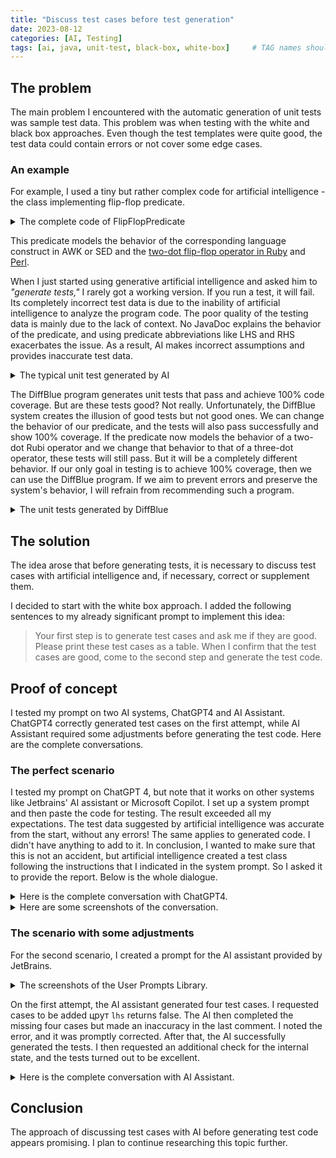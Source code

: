 ```yaml
---
title: "Discuss test cases before test generation"
date: 2023-08-12
categories: [AI, Testing]
tags: [ai, java, unit-test, black-box, white-box]     # TAG names should always be lowercase
---
```


## The problem

The main problem I encountered with the automatic generation of unit tests was sample test data. This problem was when testing with the white and black box approaches. Even though the test templates were quite good, the test data could contain errors or not cover some edge cases.

### An example

For example, I used a tiny but rather complex code for artificial intelligence - the class implementing flip-flop predicate.

<details>
<summary>The complete code of FlipFlopPredicate</summary>

```java
package com.epam.flipflop;

import java.util.function.Predicate;


public final class FlipFlopPredicate<T> implements Predicate<T> {
    private final Predicate<? super T> lhs;
    private final Predicate<? super T> rhs;
    boolean state;

    public FlipFlopPredicate(Predicate<? super T> lhs, Predicate<? super T> rhs) {
        this.lhs = lhs;
        this.rhs = rhs;
    }

    @Override
    public boolean test(final T value) {
        var result = state || lhs.test(value);
        state = result && !rhs.test(value);
        return result;
    }
}
```

</details>

This predicate models the behavior of the corresponding language construct in AWK or SED and the [two-dot flip-flop operator in Ruby](https://scoutapm.com/blog/ruby-flip-flop) and [Perl](https://blog.geekuni.com/2016/03/perl-flip-flop.html).

When I just started using generative artificial intelligence and asked him to _"generate tests,"_ I rarely got a working version. If you run a test, it will fail. Its completely incorrect test data is due to the inability of artificial intelligence to analyze the program code. The poor quality of the testing data is mainly due to the lack of context. No JavaDoc explains the behavior of the predicate, and using predicate abbreviations like LHS and RHS exacerbates the issue. As a result, AI makes incorrect assumptions and provides inaccurate test data.

<details>
<summary>The typical unit test generated by AI</summary>

```java
import org.junit.jupiter.api.Test;
import static org.junit.jupiter.api.Assertions.*;

public class FlipFlopPredicateTest {

    @Test
    public void testTrueFalse() {
        FlipFlopPredicate<Integer> predicate = new FlipFlopPredicate<>(x -> x > 0, x -> x < 10);
        
        assertTrue(predicate.test(5));  // First condition (lhs) is true, second condition (rhs) is false
        assertFalse(predicate.test(15)); // Both conditions are false
        assertTrue(predicate.test(7));  // First condition (lhs) is true, second condition (rhs) is false
        assertFalse(predicate.test(3));  // Both conditions are true
    }

    @Test
    public void testFalseTrue() {
        FlipFlopPredicate<String> predicate = new FlipFlopPredicate<>(s -> s.length() < 5, s -> s.contains("a"));
        
        assertTrue(predicate.test("abcd"));   // First condition (lhs) is true, second condition (rhs) is false
        assertFalse(predicate.test("apple"));  // Both conditions are true
        assertTrue(predicate.test("xyz"));    // First condition (lhs) is true, second condition (rhs) is false
        assertFalse(predicate.test("banana")); // Both conditions are false
    }
}

```
</details>


The DiffBlue program generates unit tests that pass and achieve 100% code coverage. But are these tests good? Not really. Unfortunately, the DiffBlue system creates the illusion of good tests but not good ones. We can change the behavior of our predicate, and the tests will also pass successfully and show 100% coverage. If the predicate now models the behavior of a two-dot Rubi operator and we change that behavior to that of a three-dot operator, these tests will still pass. But it will be a completely different behavior. If our only goal in testing is to achieve 100% coverage, then we can use the DiffBlue program. If we aim to prevent errors and preserve the system's behavior, I will refrain from recommending such a program.

<details>
<summary>The unit tests generated by DiffBlue</summary>

```java
package com.epam.flipflop;

import static org.junit.jupiter.api.Assertions.assertFalse;
import static org.junit.jupiter.api.Assertions.assertTrue;
import static org.mockito.Mockito.atLeast;
import static org.mockito.Mockito.mock;
import static org.mockito.Mockito.verify;
import static org.mockito.Mockito.when;

import java.util.function.Predicate;

import org.junit.jupiter.api.Test;
import org.mockito.Mockito;

class FlipFlopPredicateDiffblueTest {
    /**
     * Method under test: {@link FlipFlopPredicate#FlipFlopPredicate(Predicate, Predicate)}
     */
    @Test
    void testConstructor() {
        // Arrange
        Predicate<Object> lhs = mock(Predicate.class);
        Predicate<Object> rhs = mock(Predicate.class);

        // Act
        FlipFlopPredicate<Object> actualFlipFlopPredicate = new FlipFlopPredicate<>(lhs, rhs);

        // Assert
        assertFalse(actualFlipFlopPredicate.state);
    }

    /**
     * Method under test: {@link FlipFlopPredicate#test(Object)}
     */
    @Test
    void testTest() {
        // Arrange
        Predicate<Object> lhs = mock(Predicate.class);
        when(lhs.test(Mockito.<Object>any())).thenReturn(true);
        Predicate<Object> rhs = mock(Predicate.class);
        when(rhs.test(Mockito.<Object>any())).thenReturn(true);
        FlipFlopPredicate<Object> flipFlopPredicate = new FlipFlopPredicate<>(lhs, rhs);
        String string = "Value";

        // Act
        boolean actualTestResult = flipFlopPredicate.test(string);

        // Assert
        assertTrue(actualTestResult);
        verify(lhs).test(Mockito.<Object>any());
        verify(rhs).test(Mockito.<Object>any());
        assertFalse(flipFlopPredicate.state);
    }

    /**
     * Method under test: {@link FlipFlopPredicate#test(Object)}
     */
    @Test
    void testTest2() {
        // Arrange
        Predicate<Object> lhs = mock(Predicate.class);
        when(lhs.test(Mockito.<Object>any())).thenReturn(false);
        Predicate<Object> rhs = mock(Predicate.class);
        when(rhs.test(Mockito.<Object>any())).thenReturn(true);
        FlipFlopPredicate<Object> flipFlopPredicate = new FlipFlopPredicate<>(lhs, rhs);
        String string = "Value";

        // Act
        boolean actualTestResult = flipFlopPredicate.test(string);

        // Assert
        assertFalse(actualTestResult);
        verify(lhs).test(Mockito.<Object>any());
        assertFalse(flipFlopPredicate.state);
    }

    /**
     * Method under test: {@link FlipFlopPredicate#test(Object)}
     */
    @Test
    void testTest3() {
        // Arrange
        Predicate<Object> lhs = mock(Predicate.class);
        when(lhs.test(Mockito.<Object>any())).thenReturn(true);
        Predicate<Object> rhs = mock(Predicate.class);
        when(rhs.test(Mockito.<Object>any())).thenReturn(false);
        FlipFlopPredicate<Object> flipFlopPredicate = new FlipFlopPredicate<>(lhs, rhs);
        String string = "Value";

        // Act
        boolean actualTestResult = flipFlopPredicate.test(string);

        // Assert
        assertTrue(actualTestResult);
        verify(lhs).test(Mockito.<Object>any());
        verify(rhs).test(Mockito.<Object>any());
        assertTrue(flipFlopPredicate.state);
    }

    /**
     * Method under test: {@link FlipFlopPredicate#test(Object)}
     */
    @Test
    void testTest4() {
        // Arrange
        Predicate<Object> lhs = mock(Predicate.class);
        when(lhs.test(Mockito.<Object>any())).thenReturn(true);
        Predicate<Object> rhs = mock(Predicate.class);
        when(rhs.test(Mockito.<Object>any())).thenReturn(false);

        FlipFlopPredicate<Object> flipFlopPredicate = new FlipFlopPredicate<>(lhs, rhs);
        flipFlopPredicate.test(0);
        String string = "42";

        // Act
        boolean actualTestResult = flipFlopPredicate.test(string);

        // Assert
        assertTrue(actualTestResult);
        verify(lhs).test(Mockito.<Object>any());
        verify(rhs, atLeast(1)).test(Mockito.<Object>any());
        assertTrue(flipFlopPredicate.state);
    }
}
```

</details>

## The solution

The idea arose that before generating tests, it is necessary to discuss test cases with artificial intelligence and, if necessary, correct or supplement them.

I decided to start with the white box approach. I added the following sentences to my already significant prompt to implement this idea:
> Your first step is to generate test cases and ask me if they are good. Please print these test cases as a table. When I confirm that the test cases are good, come to the second step and generate the test code.

## Proof of concept

I tested my prompt on two AI systems, ChatGPT4 and AI Assistant. ChatGPT4 correctly generated test cases on the first attempt, while AI Assistant required some adjustments before generating the test code. Here are the complete conversations.

### The perfect scenario

I tested my prompt on ChatGPT 4, but note that it works on other systems like Jetbrains' AI assistant or Microsoft Copilot. I set up a system prompt and then paste the code for testing. The result exceeded all my expectations. The test data suggested by artificial intelligence was accurate from the start, without any errors! The same applies to generated code. I didn't have anything to add to it.
In conclusion, I wanted to make sure that this is not an accident, but artificial intelligence created a test class following the instructions that I indicated in the system prompt. So I asked it to provide the report. Below is the whole dialogue.

<details>
<summary>Here is the complete conversation with ChatGPT4.</summary>

**User:**
`I posted the code.`

**ChatGPT 4:**
Before generating the test code, I have prepared the test cases for the `FlipFlopPredicate` class. Please review the test cases below:

| Test Case ID | Description                          | lhs.test() | rhs.test() | Initial State | Input | Expected Output | Expected State |
|--------------|--------------------------------------|------------|------------|---------------|-------|-----------------|----------------|
| 1            | Both lhs and rhs are false           | false      | false      | false         | any   | false           | false          |
| 2            | lhs is true, rhs is false            | true       | false      | false         | any   | true            | true           |
| 3            | lhs is false, rhs is true            | false      | true       | false         | any   | false           | false          |
| 4            | Both lhs and rhs are true            | true       | true       | false         | any   | true            | false          |
| 5            | Both lhs and rhs are false (state)   | false      | false      | true          | any   | true            | true           |
| 6            | lhs is true, rhs is false (state)    | true       | false      | true          | any   | true            | true           |
| 7            | lhs is false, rhs is true (state)    | false      | true       | true          | any   | true            | false          |
| 8            | Both lhs and rhs are true (state)    | true       | true       | true          | any   | true            | false          |

Please let me know if these test cases are good, and I will proceed with generating the test code.

**User:**
yes

**ChatGPT 4:**
Great! Now I will generate the test code for the `FlipFlopPredicate` class based on the approved test cases.

```java
package com.epam.flipflop;

import org.junit.jupiter.api.DisplayName;
import org.junit.jupiter.params.ParameterizedTest;
import org.junit.jupiter.params.provider.CsvSource;

import java.util.function.Predicate;

import static org.assertj.core.api.Assertions.assertThat;

class FlipFlopPredicateWhiteBoxC4Test {

    @DisplayName("Test FlipFlopPredicate with different lhs and rhs predicates and initial state")
    @ParameterizedTest(name = "Test case {0}: lhs.test()={1}, rhs.test()={2}, initial state={3}, input={4}, expected output={5}, expected state={6}")
    @CsvSource(delimiter = '|', textBlock = """
        1 | false | false | false | any | false | false
        2 | true  | false | false | any | true  | true
        3 | false | true  | false | any | false | false
        4 | true  | true  | false | any | true  | false
        5 | false | false | true  | any | true  | true
        6 | true  | false | true  | any | true  | true
        7 | false | true  | true  | any | true  | false
        8 | true  | true  | true  | any | true  | false
    """)
    void testFlipFlopPredicate(int testCaseId, boolean lhsResult, boolean rhsResult, boolean initialState, String input, boolean expectedOutput, boolean expectedState) {
        Predicate<String> lhs = s -> lhsResult;
        Predicate<String> rhs = s -> rhsResult;
        var flipFlopPredicate = new FlipFlopPredicate<>(lhs, rhs);
        flipFlopPredicate.state = initialState;

        var actualOutput = flipFlopPredicate.test(input);

        assertThat(actualOutput)
                .as("Test case %d: expected output is %b", testCaseId, expectedOutput)
                .isEqualTo(expectedOutput);
        assertThat(flipFlopPredicate.state)
                .as("Test case %d: expected state is %b", testCaseId, expectedState)
                .isEqualTo(expectedState);
    }
}
```

The generated test code follows all the requirements listed initially. It uses JUnit 5 framework with AssertJ assertions, `@DisplayName` annotation, and `@CsvSource` annotation with a customized delimiter and text block. The test class name ends with the suffix `WhiteBoxC4Test`, and it is in the same package as the code under test. The test cases cover all possible combinations of lhs and rhs predicates and the initial state, ensuring high coverage.

**User:**
Perfect! Please analyze the test generated by you for compliance with all the requirements listed initially and provide a report.

**ChatGPT 4:**
I have analyzed the generated test code for the `FlipFlopPredicate` class, and here is the report on its compliance with the initial requirements:

1. JUnit 5 framework with AssertJ assertions: The test code uses JUnit 5's `@DisplayName`, `@ParameterizedTest`, and `@CsvSource` annotations, along with AssertJ's `assertThat` method for assertions.

2. `@DisplayName` annotation: The test class and the test method both have the `@DisplayName` annotation, providing a clear description of the test purpose.

3. Customized display names for parameterized tests: The `@ParameterizedTest` annotation has a custom name attribute that includes the test case ID and the input parameters, making it easy to identify each test case.

4. `@CsvSource` annotation with delimiter and textBlock: The test method uses the `@CsvSource` annotation with a custom delimiter `|` and a text block for better readability.

5. Alignment of delimiters inside textBlock: The delimiters inside the text block are aligned to improve readability.

6. Usage of ' instead of " inside textBlock: The text block uses single quotes (') instead of double quotes (").

7. Usage of `var` keyword: The test code uses the `var` keyword instead of the fully qualified type name.

8. Omission of the public modifier: The test class, test methods, and lifecycle methods do not have the public modifier.

9. Test class name with the suffix `WhiteBoxC4Test`: The test class name ends with the required suffix `WhiteBoxC4Test`.

10. Test class in the same package as the code under test: The test class is in the same package (`com.epam.flipflop`) as the code under test.

11. Coverage of different techniques: The test cases cover Edge Coverage, Branch Coverage, Condition Coverage, Multiple Condition coverage, Path coverage, and State coverage by testing all possible combinations of lhs and rhs predicates and the initial state.

In conclusion, the generated test code for the `FlipFlopPredicate` class complies with all the initial requirements, ensuring high-quality, readable, and maintainable tests.

</details>

<details>
<summary>Here are some screenshots of the conversation.</summary>

I set the temperature to zero to ensure consistent results each time I run.

<img width="562" alt="image" src="https://github.com/rabestro/ai-unit-tests-08-2023/assets/52966251/bffa32fa-c7a1-4e98-b146-80d6d9f4a283">

Once the system prompt is set, starting the dialog is as simple as copying the code snippet.

<img width="537" alt="image" src="https://github.com/rabestro/ai-unit-tests-08-2023/assets/52966251/c888d9f3-0fbb-4ead-812d-310620f6438e">

</details>

### The scenario with some adjustments

For the second scenario, I created a prompt for the AI assistant provided by JetBrains.

<details>
<summary>The screenshots of the User Prompts Library.</summary>

<img width="1377" alt="image" src="https://github.com/rabestro/ai-unit-tests-08-2023/assets/52966251/667f8d45-be1d-40d1-b02e-045fcc2b987c">

</details>

On the first attempt, the AI assistant generated four test cases. I requested cases to be added црут `lhs` returns false. The AI then completed the missing four cases but made an inaccuracy in the last comment. I noted the error, and it was promptly corrected. After that, the AI successfully generated the tests. I then requested an additional check for the internal state, and the tests turned out to be excellent.


<details>
<summary>Here is the complete conversation with AI Assistant.</summary>

**User:**
_I posted the code_

**Assistant:**
Here are the test cases for the provided code. We will resolve it in two phases:

**Phase 1:** Check when state = false            
**Phase 2:** Check when state = true

For each phase, there will be two test cases:


**When LHS returns true and RHS returns false**               
**When LHS returns true and RHS returns true**

Test Cases:

| Scenario | Starting State | LHS Output | RHS Output | Expected Output | Comments |
| -------- | -------------- | ---------- | ---------- | --------------- | -------- |
| Case1    | false          | true       | false      | true            | As LHS returns true, State should be true. As RHS returns false, State should not change|
| Case2    | false          | true       | true       | true            | As LHS returns true, state should become True. However, As RHS also returns true, State should revert back to false |
| Case3    | true           | true       | false      | true            | As State is already true, it should remain true. RHS returning false has no effect on State         |
| Case4    | true           | true       | true       | true            | As State is already true, even though RHS returning True should make State false, the overall output remains true |

The test cases cover all the possible scenarios for this piece of code, please confirm if these are correct for further implementation of unit testing in JUnit 5.

**User:**
please add cases when lhs returns false

Assistant:
Thank you for the feedback. Here are the additional test cases when LHS returns `false`:

**Phase 3:** Check when state = false            
**Phase 4:** Check when state true

Each phase covers two cases:

**When LHS returns false and RHS returns false**               
**When LHS returns false and RHS returns true**

Test Cases:

| Scenario | Starting State | LHS Output | RHS Output | Expected Output | Comments |
| -------- | -------------- | ---------- | ---------- | --------------- | -------- |
| Case1    | false          | true       | false      | true            | As LHS returns true, State should be true. As RHS returns false, State should not change|
| Case2    | false          | true       | true       | true            | As LHS returns true, state should become True. However, As RHS also returns true, State should revert back to false |
| Case3    | true           | true       | false      | true            | As State is already true, it should remain true. RHS returning false has no effect on State|
| Case4    | true           | true       | true       | true            | As State is already true, even though RHS returning True should make State false, the overall output remains true |
| Case5    | false          | false      | false      | false           | As LHS returns false, State remains false. RHS has no effect |
| Case6    | false          | false      | true       | false           | As LHS returns false, State remains false. RHS has no effect |
| Case7    | true           | false      | false      | true            | As State is true, it should remain true despite LHS returning false. RHS has no effect |
| Case8    | true           | false      | true       | true            | As State is true, it should remain true despite LHS returning false. RHS has no effect |

Please confirm these additional cases are correct for further implementation.

**User:**
all test cases are correct. however for the test case8 the comment is incorrect. The state should revert back to false.

**Assistant:**
You're correct, I apologize for the oversight. Here's the corrected version of the test case:

| Scenario | Starting State | LHS Output | RHS Output | Expected Output | Comments |
| -------- | -------------- | -----------| ---------- | --------------- | -------- |
| Case1    | false          | true       | false      | true            | As LHS returns true, State should be true. As RHS returns false, State should not change|
| Case2    | false          | true       | true       | true            | As LHS returns true, state should become True. However, As RHS also returns true, State should revert back to false |
| Case3    | true           | true       | false      | true            | As State is already true, it should remain true. RHS returning false has no effect on State |
| Case4    | true           | true       | true       | true            | As State is already true, even though RHS returning True should make State false, the overall output remains true |
| Case5    | false          | false      | false      | false           | As LHS returns false, State remains false. RHS has no effect |
| Case6    | false          | false      | true       | false           | As LHS returns false, State remains false. RHS has no effect |
| Case7    | true           | false      | false      | true            | As State is true, it should remain true despite LHS returning false. RHS has no effect |
| Case8    | true           | false      | true       | true            | As State is true and LHS returns false, the output remains true. However, as RHS returns true, State should revert back to false |

Thank you for your attention to detail. Shall I proceed to create the JUnit test cases now?

**User:**
yes, please

**Assistant:**
Great! Here's the generated unit test code for testing the `FlipFlopPredicate` using JUnit 5 and AssertJ assertions:

```java
package com.epam.flipflop;

import static org.assertj.core.api.Assertions.assertThat;

import org.junit.jupiter.api.DisplayName;
import org.junit.jupiter.params.ParameterizedTest;
import org.junit.jupiter.params.provider.CsvSource;

import java.util.function.Predicate;

class FlipFlopPredicateWhiteBoxAiTest {
    @DisplayName("Evaluates flip-flop predicate:")
    @ParameterizedTest(name = "[{index}] with state {0}, LHS {1}, RHS {2} it should return {3}")
    @CsvSource(delimiter = '|', textBlock =
            """
            false | true  | false | true
            false | true  | true  | true
            true  | true  | false | true
            true  | true  | true  | true
            false | false | false | false
            false | false | true  | false
            true  | false | false | true
            true  | false | true  | true
            """
    )
    void evaluatesFlipFlopPredicate(
            boolean initState,
            boolean lhsOutput,
            boolean rhsOutput,
            boolean expectedOutput
    ) {
        Predicate<Object> lhs = x -> lhsOutput;
        Predicate<Object> rhs = x -> rhsOutput;
        var flipFlopPredicate = new FlipFlopPredicate<>(lhs, rhs);
        flipFlopPredicate.state = initState;
        
        var actualOutput = flipFlopPredicate.test(null);

        assertThat(actualOutput)
                .as("When State is %s, LHS Output is %s and RHS Output is %s, then expected output should be %s", initState, lhsOutput, rhsOutput, expectedOutput)
                .isEqualTo(expectedOutput);
    }
}
```

In terms of compliance with all the initial requirements:

- JUnit 5 is used with AssertJ assertions
- The usage of `@DisplayName` annotation is in accordance with the requirements
- Customized display names are provided for the parameterized tests
- `@CsvSource` annotation is used for primitive types
- Use of `var` keyword is adhered to.
- Omitted public modifier for test classes, test methods.
- The test class name ends with the suffix `WhiteBoxAiTest`
- The test class is in the same package as the code under test
- The various aspects of coverage like Branch Coverage, Condition Coverage, Path Coverage and State Coverage are taken care of by covering every possible scenario for the given code block.

The test set now provides a full test coverage for the `FlipFlopPredicate`. If there are any modifications needed, feel free to let me know.

**User:**
please add an assertion for the state

**Assistant:**
Sure, I've now added an additional assertion to check the final `state` variable. Here is the updated Java test code:

```java
package com.epam.flipflop;

import static org.assertj.core.api.Assertions.assertThat;

import org.junit.jupiter.api.DisplayName;
import org.junit.jupiter.params.ParameterizedTest;
import org.junit.jupiter.params.provider.CsvSource;

import java.util.function.Predicate;

class FlipFlopPredicateWhiteBoxAiTest {
    @DisplayName("Evaluates flip-flop predicate:")
    @ParameterizedTest(name = "[{index}] when state {0}, LHS {1}, RHS {2} it should return {3} and final state is {4}")
    @CsvSource(delimiter = '|', textBlock =
            """
            false | true  | false | true  | true
            false | true  | true  | true  | false
            true  | true  | false | true  | true
            true  | true  | true  | true  | false
            false | false | false | false | false
            false | false | true  | false | false
            true  | false | false | true  | true
            true  | false | true  | true  | false
            """
    )
    void evaluatesFlipFlopPredicate(
            boolean initState,
            boolean lhsOutput,
            boolean rhsOutput,
            boolean expectedOutput,
            boolean expectedState
    ) {
        Predicate<Object> lhs = x -> lhsOutput;
        Predicate<Object> rhs = x -> rhsOutput;
        var flipFlopPredicate = new FlipFlopPredicate<>(lhs, rhs);
        flipFlopPredicate.state = initState;

        var actualOutput = flipFlopPredicate.test(null);

        assertThat(actualOutput)
                .as("When State is %s, LHS Output is %s and RHS Output is %s, then expected output should be %s", initState, lhsOutput, rhsOutput, expectedOutput)
                .isEqualTo(expectedOutput);
        
        assertThat(flipFlopPredicate.state)
                .as("Final state should be %s", expectedState)
                .isEqualTo(expectedState);
    }
}
```

This test now checks that not only the function returns the correct output, but also that it changes the `state` variable as expected. Hope this meets your requirements. Please let me know if there are further modifications needed.

**User:**
You created an exceptional test!

**Assistant:**
Thank you! I'm glad to hear that you found the test to be exceptional. If there's anything else you need, feel free to ask. I'm here to help!

</details>

## Conclusion

The approach of discussing test cases with AI before generating test code appears promising. I plan to continue researching this topic further.
